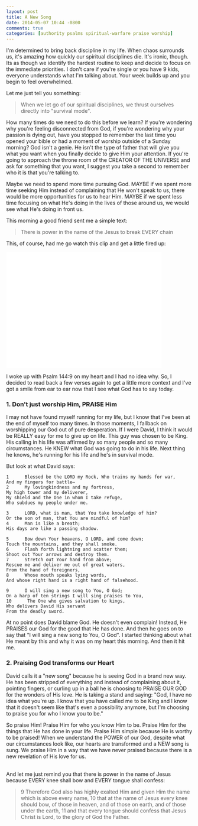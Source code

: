 ```yaml
---
layout: post
title: A New Song
date: 2014-05-07 10:44 -0800
comments: true
categories: [authority psalms spiritual-warfare praise worship]
---
```


I'm determined to bring back discipline in my life. When chaos surrounds us, it's amazing how quickly our spiritual disciplines die. It's ironic, though. Its as though we identify the hardest routine to keep and decide to focus on the immediate priorities. I don't care if you're single or you have 9 kids, everyone understands what I'm talking about. Your week builds up and you begin to feel overwhelmed.

Let me just tell you something:
> When we let go of our spiritual disciplines, we thrust ourselves directly into "survival mode".

How many times do we need to do this before we learn? If you're wondering why you're feeling disconnected from God, if you're wondering why your passion is dying out, have you stopped to remember the last time you opened your bible or had a moment of worship outside of a Sunday morning? God isn't a genie. He isn't the type of father that will give you what you want when you finally decide to give Him your attention. If you're going to approach the throne room of the CREATOR OF THE UNIVERSE and ask for something that you want, I suggest you take a second to remember who it is that you're talking to.

Maybe we need to spend more time pursuing God. MAYBE if we spent more time seeking Him instead of complaining that He won't speak to us, there would be more opportunities for us to hear Him. MAYBE if we spent less time focusing on what He's doing in the lives of those around us, we would see what He's doing in front us.

This morning a good friend sent me a simple text:
> There is power in the name of the Jesus to break EVERY chain

This, of course, had me go watch this clip and get a little fired up:
<iframe width="420" height="315" src="//www.youtube.com/embed/knzBDptuHn8" frameborder="0" allowfullscreen></iframe>

I woke up with Psalm 144:9 on my heart and I had no idea why. So, I decided to read back a few verses again to get a little more context and I've got a smile from ear to ear now that I see what God has to say today.

### 1. Don't just worship Him, PRAISE Him

I may not have found myself running for my life, but I know that I've been at the end of myself too many times. In those moments, I fallback on worshipping our God out of pure desperation. If I were David, I think it would be REALLY easy for me to give up on life. This guy was chosen to be King. His calling in his life was affirmed by so many people and so many circumstances. He KNEW what God was going to do in his life. Next thing he knows, he's running for his life and he's in survival mode. 

But look at what David says:

    1      Blessed be the LORD my Rock, Who trains my hands for war,
    And my fingers for battle—
    2      My lovingkindness and my fortress,
    My high tower and my deliverer,
    My shield and the One in whom I take refuge,
    Who subdues my people under me.

    3      LORD, what is man, that You take knowledge of him?
    Or the son of man, that You are mindful of him?
    4      Man is like a breath;
    His days are like a passing shadow.

    5      Bow down Your heavens, O LORD, and come down;
    Touch the mountains, and they shall smoke.
    6      Flash forth lightning and scatter them;
    Shoot out Your arrows and destroy them.
    7      Stretch out Your hand from above;
    Rescue me and deliver me out of great waters,
    From the hand of foreigners,
    8      Whose mouth speaks lying words,
    And whose right hand is a right hand of falsehood.

    9      I will sing a new song to You, O God;
    On a harp of ten strings I will sing praises to You,
    10      The One who gives salvation to kings,
    Who delivers David His servant
    From the deadly sword.

At no point does David blame God. He doesn't even complain! Instead, He PRAISES our God for the good that He has done. And then he goes on to say that "I will sing a new song to You, O God". I started thinking about what He meant by this and why it was on my heart this morning. And then it hit me.

### 2. Praising God transforms our Heart

David calls it a "new song" because he is seeing God in a brand new way. He has been stripped of everything and instead of complaining about it, pointing fingers, or curling up in a ball he is choosing to PRAISE OUR GOD for the wonders of His love. He is taking a stand and saying: "God, I have no idea what you're up. I know that you have called me to be King and I know that it doesn't seem like that's even a possibility anymore, but I'm choosing to praise you for who I know you to be."

So praise Him! Praise Him for who you know Him to be. Praise Him for the things that He has done in your life. Praise Him simple because He is worthy to be praised! When we understand the POWER of our God, despite what our circumstances look like, our hearts are transformed and a NEW song is sung. We praise Him in a way that we have never praised because there is a new revelation of His love for us.

<br/>
And let me just remind you that there is power in the name of Jesus because EVERY knee shall bow and EVERY tongue shall confess:

> 9 Therefore God also has highly exalted Him and given Him the name which is above every name, 10 that at the name of Jesus every knee should bow, of those in heaven, and of those on earth, and of those under the earth, 11 and that every tongue should confess that Jesus Christ is Lord, to the glory of God the Father.

